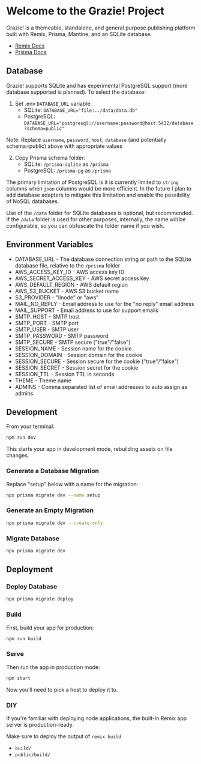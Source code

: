 # Welcome to the Grazie! Project

Grazie! is a themeable, standalone, and general purpose publishing platform built with Remix, Prisma, Mantine, and an SQLite database.

- [Remix Docs](https://remix.run/docs)
- [Prisma Docs](https://www.prisma.io/docs)

## Database

Grazie! supports SQLite and has experimental PostgreSQL support (more database supported is planned). To select the database:

1. Set .env `DATABASE_URL` variable:
   - SQLite: `DATABASE_URL="file:../data/data.db"`
   - PostgreSQL: `DATABASE_URL="postgresql://username:password@host:5432/database?schema=public"`

Note: Replace `username`, `password`, `host`, `database` (and potentially schema=public) above with appropriate values

2. Copy Prisma schema folder:
   - SQLite: `/prisma-sqlite` as `/prisma`
   - PostgreSQL: `/prisma-pg` as `/prisma`

The primary limitation of PostgreSQL is it is currently limited to `string` columns when `json` columns would be more efficient. In the future I plan to add database adapters to mitigate this limitation and enable the possibility of NoSQL databases.

Use of the `/data` folder for SQLite databases is optional, but recommended. If the `/data` folder is used for other purposes, internally, the name will be configurable, so you can obfuscate the folder name if you wish.

## Environment Variables

- DATABASE_URL - The database connection string or path to the SQLite database file, relative to the `/prisma` folder
- AWS_ACCESS_KEY_ID - AWS access key ID
- AWS_SECRET_ACCESS_KEY - AWS secret access key
- AWS_DEFAULT_REGION - AWS default region
- AWS_S3_BUCKET - AWS S3 bucket name
- S3_PROVIDER - "linode" or "aws"
- MAIL_NO_REPLY - Email address to use for the "no reply" email address
- MAIL_SUPPORT - Email address to use for support emails
- SMTP_HOST - SMTP host
- SMTP_PORT - SMTP port
- SMTP_USER - SMTP user
- SMTP_PASSWORD - SMTP password
- SMTP_SECURE - SMTP secure ("true"/"false")
- SESSION_NAME - Session name for the cookie
- SESSION_DOMAIN - Session domain for the cookie
- SESSION_SECURE - Session secure for the cookie ("true"/"false")
- SESSION_SECRET - Session secret for the cookie
- SESSION_TTL - Session TTL in seconds
- THEME - Theme name
- ADMINS - Comma separated list of email addresses to auto assign as admins

## Development

From your terminal:

```sh
npm run dev
```

This starts your app in development mode, rebuilding assets on file changes.

### Generate a Database Migration

Replace "setup" below with a name for the migration:

```sh
npx prisma migrate dev --name setup
```

### Generate an Empty Migration

```sh
npx prisma migrate dev --create-only
```

### Migrate Database

```sh
npx prisma migrate dev
```

## Deployment

### Deploy Database

```sh
npx prisma migrate deploy
```

### Build

First, build your app for production:

```sh
npm run build
```

### Serve

Then run the app in production mode:

```sh
npm start
```

Now you'll need to pick a host to deploy it to.

### DIY

If you're familiar with deploying node applications, the built-in Remix app server is production-ready.

Make sure to deploy the output of `remix build`

- `build/`
- `public/build/`
